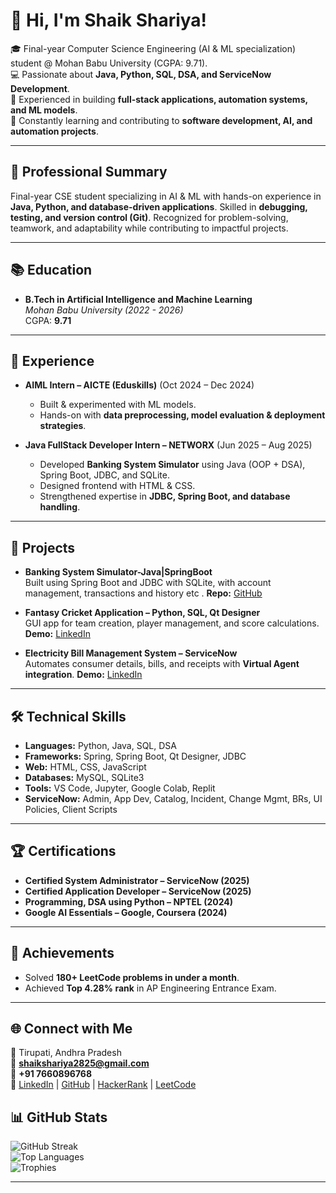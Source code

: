 # 💫 Hi, I'm Shaik Shariya!  

🎓 Final-year Computer Science Engineering (AI & ML specialization) student @ Mohan Babu University (CGPA: 9.71).  
💻 Passionate about **Java, Python, SQL, DSA, and ServiceNow Development**.  
🚀 Experienced in building **full-stack applications, automation systems, and ML models**.  
🌱 Constantly learning and contributing to **software development, AI, and automation projects**.  

---

## 🌟 Professional Summary
Final-year CSE student specializing in AI & ML with hands-on experience in **Java, Python, and database-driven applications**. Skilled in **debugging, testing, and version control (Git)**. Recognized for problem-solving, teamwork, and adaptability while contributing to impactful projects.

---

## 📚 Education
- **B.Tech in Artificial Intelligence and Machine Learning**  
  *Mohan Babu University (2022 - 2026)*  
  CGPA: **9.71**

---

## 💼 Experience
- **AIML Intern – AICTE (Eduskills)** (Oct 2024 – Dec 2024)  
  - Built & experimented with ML models.  
  - Hands-on with **data preprocessing, model evaluation & deployment strategies**.  

- **Java FullStack Developer Intern – NETWORX** (Jun 2025 – Aug 2025)  
  - Developed **Banking System Simulator** using Java (OOP + DSA), Spring Boot, JDBC, and SQLite.  
  - Designed frontend with HTML & CSS.  
  - Strengthened expertise in **JDBC, Spring Boot, and database handling**.  

---

## 🚀 Projects
- **Banking System Simulator-Java|SpringBoot**  
  Built using Spring Boot and JDBC with SQLite, with account management, transactions and history etc .
  **Repo:** [GitHub](https://github.com/ShariyaShaik/Banking-System)

- **Fantasy Cricket Application – Python, SQL, Qt Designer**  
  GUI app for team creation, player management, and score calculations.
  **Demo:** [LinkedIn](https://www.linkedin.com/posts/shariya-shaik-13677a268_excited-to-share-my-latest-project-a-fantasy-activity-7211810547988668416-audU?utm_source=share&utm_medium=member_desktop&rcm=ACoAAEGcDzoBwJGtScFFKVwyEfzazxRp9b-3ffA)  

- **Electricity Bill Management System – ServiceNow**  
  Automates consumer details, bills, and receipts with **Virtual Agent integration**.
  **Demo:** [LinkedIn](https://www.linkedin.com/posts/shariya-shaik-13677a268_servicenow-virtualagent-automation-activity-7370366782080999424-40di?utm_source=share&utm_medium=member_desktop&rcm=ACoAAEGcDzoBwJGtScFFKVwyEfzazxRp9b-3ffA)

---

## 🛠️ Technical Skills
- **Languages:** Python, Java, SQL, DSA  
- **Frameworks:** Spring, Spring Boot, Qt Designer, JDBC  
- **Web:** HTML, CSS, JavaScript  
- **Databases:** MySQL, SQLite3  
- **Tools:** VS Code, Jupyter, Google Colab, Replit  
- **ServiceNow:** Admin, App Dev, Catalog, Incident, Change Mgmt, BRs, UI Policies, Client Scripts  

---

## 🏆 Certifications
- **Certified System Administrator – ServiceNow (2025)**  
- **Certified Application Developer – ServiceNow (2025)**  
- **Programming, DSA using Python – NPTEL (2024)**  
- **Google AI Essentials – Google, Coursera (2024)**  

---

## 🏅 Achievements
- Solved **180+ LeetCode problems in under a month**.  
- Achieved **Top 4.28% rank** in AP Engineering Entrance Exam.  

---


## 🌐 Connect with Me
📍 Tirupati, Andhra Pradesh  
📧 **shaikshariya2825@gmail.com**  
📱 **+91 7660896768**  
🔗 [LinkedIn](https://www.linkedin.com/in/shariya-shaik-13677a268/) | [GitHub](https://github.com/ShariyaShaik) | [HackerRank](https://www.hackerrank.com/profile/shaikshariya2825) | [LeetCode](https://leetcode.com/u/Shariya123)  

## 📊 GitHub Stats
![GitHub Streak](https://github-readme-streak-stats.herokuapp.com/?user=ShariyaShaik&theme=radical)  
![Top Languages](https://github-readme-stats.vercel.app/api/top-langs/?username=ShariyaShaik&layout=compact&theme=radical)  
![Trophies](https://github-profile-trophy.vercel.app/?username=ShariyaShaik&theme=radical&margin-w=15&margin-h=15)  

---

